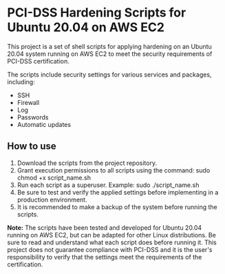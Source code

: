 # PCI-DSS Hardening Scripts for Ubuntu 20.04 on AWS EC2

This project is a set of shell scripts for applying hardening on an Ubuntu 20.04 system running on AWS EC2 to meet the security requirements of PCI-DSS certification.

The scripts include security settings for various services and packages, including:
- SSH
- Firewall
- Log
- Passwords
- Automatic updates

## How to use
1. Download the scripts from the project repository.
2. Grant execution permissions to all scripts using the command:
sudo chmod +x script_name.sh
3. Run each script as a superuser. Example:
sudo ./script_name.sh
4. Be sure to test and verify the applied settings before implementing in a production environment.
5. It is recommended to make a backup of the system before running the scripts.

**Note:** The scripts have been tested and developed for Ubuntu 20.04 running on AWS EC2, but can be adapted for other Linux distributions. Be sure to read and understand what each script does before running it. This project does not guarantee compliance with PCI-DSS and it is the user's responsibility to verify that the settings meet the requirements of the certification.
